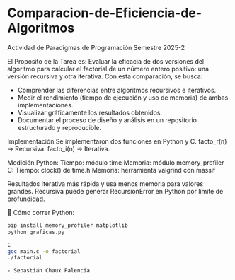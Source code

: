 # Comparacion-de-Eficiencia-de-Algoritmos
Actividad de Paradigmas de Programación Semestre 2025-2

El Propósito de la Tarea es:
Evaluar la eficacia de dos versiones del algoritmo para calcular el factorial de un número entero positivo: una versión recursiva y otra iterativa.  Con esta comparación, se busca:
- Comprender las diferencias entre algoritmos recursivos e iterativos.
- Medir el rendimiento (tiempo de ejecución y uso de memoria) de ambas implementaciones.
- Visualizar gráficamente los resultados obtenidos.
- Documentar el proceso de diseño y análisis en un repositorio estructurado y reproducible.

Implementación
Se implementaron dos funciones en Python y C.
facto_r(n) → Recursiva.
facto_i(n) → Iterativa.

Medición
Python:
Tiempo: módulo time
Memoria: módulo memory_profiler
C:
Tiempo: clock() de time.h
Memoria: herramienta valgrind con massif

Resultados
Iterativa más rápida y usa menos memoria para valores grandes.
Recursiva puede generar RecursionError en Python por límite de profundidad.

🔗 Cómo correr
Python:
```bash
pip install memory_profiler matplotlib
python graficas.py

C
gcc main.c -o factorial
./factorial

- Sebastián Chaux Palencia